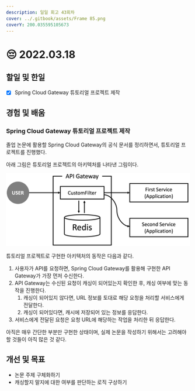 ```yaml
---
description: 일일 회고 43회차
cover: ../.gitbook/assets/Frame 85.png
coverY: 200.035595105673
---
```


# 😔 2022.03.18

## 할일 및 한일

* [x] Spring Cloud Gateway 튜토리얼 프로젝트 제작

## 경험 및 배움

### Spring Cloud Gateway 튜토리얼 프로젝트 제작

졸업 논문에 활용할 Spring Cloud Gateway의 공식 문서를 정리하면서, 튜토리얼 프로젝트를 진행했다.

아래 그림은 튜토리얼 프로젝트의 아키텍처를 나타낸 그림이다.

![튜토리얼 프로젝트 아키텍처](<../.gitbook/assets/image (4).png>)



튜토리얼 프로젝트로 구현한 아키텍처의 동작은 다음과 같다.&#x20;

1. 사용자가 API를 요청하면, Spring Cloud Gateway를 활용해 구현한 API Gateway가 가장 먼저 수신한다.
2. API Gateway는 수신된 요청이 캐싱이 되어있는지 확인한 후, 캐싱 여부에 맞는 동작을 진행한다.
   1. 캐싱이 되어있지 않다면, URL 정보를 토대로 해당 요청을 처리할 서비스에게 전달한다.
   2. 캐싱이 되어있다면, 캐시에 저장되어 있는 정보를 응답한다.
3. 서비스에게 전달된 요청은 요청 URL에 해당하는 작업을 처리한 뒤 응답한다.



아직은 매우 간단한 부분만 구현한 상태이며, 실제 논문을 작성하기 위해서는 고려해야 할 것들이 아직 많은 것 같다.

## 개선 및 목표

* 논문 주제 구체화하기
* 캐싱할지 말지에 대한 여부를 판단하는 로직 구상하기
